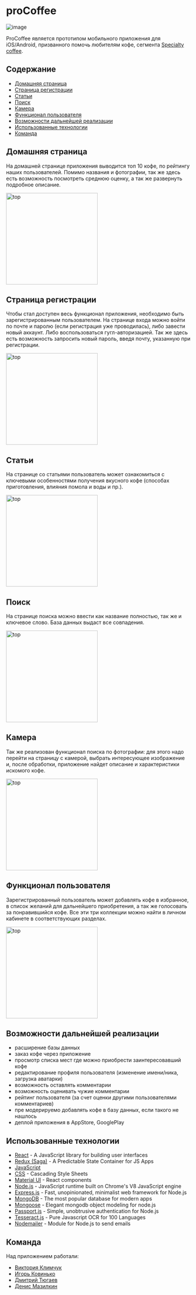 # proCoffee

![image](https://user-images.githubusercontent.com/63601766/97805763-20101200-1c69-11eb-8c0e-778a5da96f39.png)

ProCoffee является прототипом мобильного приложения для iOS/Android, призванного помочь любителям кофе, сегмента <a href="https://ru.wikipedia.org/wiki/Specialty_coffee#:~:text=Specialty%20coffee%20(%D0%B0%D0%BD%D0%B3%D0%BB.),%D0%BE%D1%82%D0%B4%D0%B0%D0%B2%D0%B0%D1%8F%20%D0%B2%D1%81%D0%B5%20%D1%81%D0%BE%D0%BA%D0%B8%20%D0%B2%20%D0%BF%D0%BB%D0%BE%D0%B4%D1%8B." target="_blank">Specialty coffee</a>.

## Содержание

- [Домашняя страница](#домашняя-страница)
- [Страница регистрации](#страница-регистрации)
- [Статьи](#статьи)
- [Поиск](#поиск)
- [Камера](#камера)
- [Функционал пользователя](#функционал-пользователя)
- [Возможности дальнейшей реализации](#возможности-дальнейшей-реализации)
- [Использованные технологии](#использованные-технологии)
- [Команда](#команда)

## Домашняя страница

На домашней странице приложения выводится топ 10 кофе, по рейтингу наших пользователей.
Помимо названия и фотографии, так же здесь есть возможность посмотреть среднюю оценку, а так же развернуть подробное описание.

<img width="250" alt="top" src="https://user-images.githubusercontent.com/63601766/97900104-41e1c580-1d4b-11eb-9504-8ff0c005cbf0.gif">

## Страница регистрации

Чтобы стал доступен весь функционал приложения, необходимо быть зарегистрированным пользователем.
На странице входа можно войти по почте и паролю (если регистрация уже проводилась), либо завести новый аккаунт. Либо воспользоваться гугл-авторизацией.
Так же здесь есть возможность запросить новый пароль, введя почту, указанную при регистрации.

<img width="250" alt="top" src="https://user-images.githubusercontent.com/63601766/97900607-f11e9c80-1d4b-11eb-9509-540c1bce0b6d.gif">

## Статьи

На странице со статьями пользователь может ознакомиться с ключевыми особенностями получения вкусного кофе (способах приготовления, влияния помола и воды и пр.).

<img width="250" alt="top" src="https://user-images.githubusercontent.com/63601766/97902234-56738d00-1d4e-11eb-880d-a158bf9f84c7.gif">

## Поиск

На странице поиска можно ввести как название полностью, так же и ключевое слово. База данных выдаст все совпадения.

<img width="250" alt="top" src="https://user-images.githubusercontent.com/63601766/97902556-d863b600-1d4e-11eb-8cab-2e6f8601c2fe.gif">

## Камера

Так же реализован функционал поиска по фотографии: для этого надо перейти на страницу с камерой, выбрать интересующее изображение и, после обработки, приложение найдет описание и характеристики искомого кофе.

<img width="250" alt="top" src="https://user-images.githubusercontent.com/63601766/97900917-71dd9880-1d4c-11eb-8a24-b3a876e551c1.gif">

## Функционал пользователя

Зарегистрированный пользователь может добавлять кофе в избранное, в список желаний для дальнейшего приобретения, а так же голосовать за понравившийся кофе.
Все эти три коллекции можно найти в личном кабинете в соответствующих разделах. 

<img width="250" alt="top" src="https://user-images.githubusercontent.com/63601766/97901015-9b96bf80-1d4c-11eb-9af7-ae60e2025fd4.gif">

## Возможности дальнейшей реализации

- расширение базы данных
- заказ кофе через приложение
- просмотр списка мест где можно приобрести заинтересовавший кофе
- редактирование профиля пользователя (изменение имени/ника, загрузка аватарки)
- возможность оставлять комментарии
- возможность оценивать чужие комментарии
- рейтинг пользователя (за счет оценки другими пользователями комментариев)
- пре модерируемо добавлять кофе в базу данных, если такого не нашлось
- деплой приложения в AppStore, GooglePlay

## Использованные технологии

- [React](https://reactjs.org/) - A JavaScript library for building user interfaces
- [Redux (Saga)](https://redux.js.org/) - A Predictable State Container for JS Apps
- [JavaScript](https://developer.mozilla.org/)
- [CSS](https://developer.mozilla.org/en-US/docs/Web/CSS) - Cascading Style Sheets
- [Material UI](https://material-ui.com/) - React components
- [Node.js](https://nodejs.org/en/) - JavaScript runtime built on Chrome's V8 JavaScript engine
- [Express.js](https://expressjs.com/) - Fast, unopinionated, minimalist web framework for Node.js
- [MongoDB](https://www.mongodb.com/) - The most popular database for modern apps
- [Mongoose](https://mongoosejs.com/) - Elegant mongodb object modeling for node.js
- [Passport.js](http://www.passportjs.org/) - Simple, unobtrusive authentication for Node.js
- [Tesseract.js](https://tesseract.projectnaptha.com/) - Pure Javascript OCR for 100 Languages
- [Nodemailer](https://nodemailer.com/) - Module for Node.js to send emails

## Команда

Над приложением работали:
- [Виктория Климчук](https://github.com/victoriaiero42)
- [Игорь Ковинько](https://github.com/KovinkoR)
- [Дмитрий Тюгаев](https://github.com/Dmitriy-mrx)
- [Денис Мазилкин](https://github.com/magoshi)
